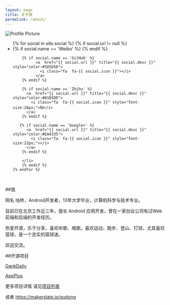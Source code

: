 ```yaml
---
layout: page
title: 关于我
permalink: /about/
---
```


<img src="{{ site.baseurl }}assets/profile_circle.png" title="Profile Picture" class="profile">

<ul class="social-media-list-about">
    {% for social in site.social %}
        {% if social.url != null %}
        <li>
        {% if social.name == 'Weibo' %}
          <a  href="{{ social.url }}" title="{{ social.desc }}" style="color:#E6434F">
            <i class="fa  fa-{{ social.icon }}"></i>
          </a>        
        {% endif %}
        
        {% if social.name == 'GitHub' %}
              <a  href="{{ social.url }}" title="{{ social.desc }}" style="color:#5D5D5D">
                <i class="fa  fa-{{ social.icon }}"></i>
              </a>        
        {% endif %}
        
        {% if social.name == 'Zhihu' %}
          <a  href="{{ social.url }}" title="{{ social.desc }}" style="color:#0185DD">
            <i class="fa  fa-{{ social.icon }}" style="font-size:26px;">知</i>
          </a>        
        {% endif %}
        
       {% if social.name == 'Google+' %}
          <a  href="{{ social.url }}" title="{{ social.desc }}" style="color:#EA4335">
            <i class="fa  fa-{{ social.icon }}" style="font-size:22px;"></i>
          </a>        
        {% endif %}

        </li>
        {% endif %} 
    {% endfor %}
</ul>
<br>

##我

网名 咕咚，Android开发者，13年大学毕业，计算机科学与技术专业。

目前已在北京工作近三年，擅长 Android 应用开发，曾在一家创业公司有过Web前端和后端的开发经历。

热爱开源，乐于分享，喜欢听歌、唱歌。喜欢运动，跑步、登山、打球，尤其喜欢篮球，是一个忠实的篮球迷。

欢迎交流。

##开源项目

[GankDaily](https://github.com/maoruibin/GankDaily)

[AppPlus](https://github.com/maoruibin/AppPlus)

更多项目详情 请见[项目列表](/project)

或者 <a href="https://makerslate.io/gudong" target="_blank">https://makerslate.io/gudong</a>

